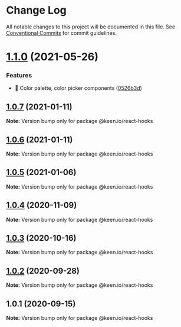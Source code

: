 # Change Log

All notable changes to this project will be documented in this file.
See [Conventional Commits](https://conventionalcommits.org) for commit guidelines.

# [1.1.0](https://github.com/keen/keen/compare/@keen.io/react-hooks@1.0.7...@keen.io/react-hooks@1.1.0) (2021-05-26)


### Features

* 🎸 Color palette, color picker components ([0526b3d](https://github.com/keen/keen/commit/0526b3d89fcdaf1d1f025cc3b3ef5b87a0d70f51))





## [1.0.7](https://github.com/keen/keen/compare/@keen.io/react-hooks@1.0.6...@keen.io/react-hooks@1.0.7) (2021-01-11)

**Note:** Version bump only for package @keen.io/react-hooks





## [1.0.6](https://github.com/keen/keen/compare/@keen.io/react-hooks@1.0.5...@keen.io/react-hooks@1.0.6) (2021-01-11)

**Note:** Version bump only for package @keen.io/react-hooks





## [1.0.5](https://github.com/keen/keen/compare/@keen.io/react-hooks@1.0.4...@keen.io/react-hooks@1.0.5) (2021-01-06)

**Note:** Version bump only for package @keen.io/react-hooks





## [1.0.4](https://github.com/keen/keen/compare/@keen.io/react-hooks@1.0.3...@keen.io/react-hooks@1.0.4) (2020-11-09)

**Note:** Version bump only for package @keen.io/react-hooks





## [1.0.3](https://github.com/keen/keen/compare/@keen.io/react-hooks@1.0.2...@keen.io/react-hooks@1.0.3) (2020-10-16)

**Note:** Version bump only for package @keen.io/react-hooks





## [1.0.2](https://github.com/keen/keen/compare/@keen.io/react-hooks@1.0.1...@keen.io/react-hooks@1.0.2) (2020-09-28)

**Note:** Version bump only for package @keen.io/react-hooks





## 1.0.1 (2020-09-15)

**Note:** Version bump only for package @keen.io/react-hooks
